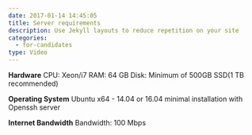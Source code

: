 ```yaml
---
date: 2017-01-14 14:45:05
title: Server requirements
description: Use Jekyll layouts to reduce repetition on your site
categories:
  - for-candidates
type: Video
---
```

**Hardware**
CPU: Xeon/i7
RAM: 64 GB
Disk: Minimum of 500GB SSD(1 TB recommended)

**Operating System**
Ubuntu x64 - 14.04 or 16.04 minimal installation with Openssh server

**Internet Bandwidth**
Bandwidth: 100 Mbps
